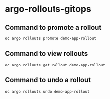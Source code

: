 # argo-rollouts-gitops

## Command to promote a rollout
`oc argo rollouts promote demo-app-rollout`

## Command to view rollouts
`oc argo rollouts get rollout demo-app-rollout`

## Command to undo a rollout
`oc argo rollouts undo demo-app-rollout`
